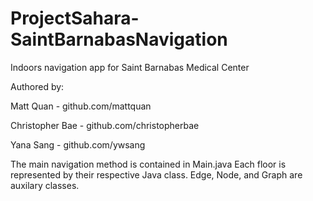 # ProjectSahara-SaintBarnabasNavigation
Indoors navigation app for Saint Barnabas Medical Center

Authored by:

Matt Quan - github.com/mattquan

Christopher Bae - github.com/christopherbae

Yana Sang - github.com/ywsang

The main navigation method is contained in Main.java
Each floor is represented by their respective Java class.
Edge, Node, and Graph are auxilary classes.


